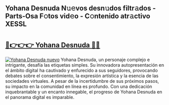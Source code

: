 ## Yohana Desnuda N𝚞𝚎vos desn𝚞dos filtr𝚊dos - Parts-Osa F𝚘tos vid𝚎o - C𝚘ntenido atr𝚊ctivo XESSL

# <h2><a href="http://mb6ov6a.tromn.icu/?c=Yohana+Desnuda">🔗👉👉👉 Yohana Desnuda 🔗🔗</a></h2>

[![Yohana Desnuda nuevo](https://i.imgur.com/pEAQMta.gif)](http://mb6ov6a.tromn.icu/?c=Yohana+Desnuda)
Yohana Desnuda, un personaje complejo e intrigante, desafía las etiquetas simples. Su innovadora autopresentación en el ámbito digital ha cautivado y enfurecido a sus seguidores, provocando debates sobre el consentimiento, la expresión artística y la esencia de las sociedades virtuales. A pesar de la incertidumbre de sus próximos pasos, su impacto en la comunidad en línea es profundo. Con una dedicación inquebrantable y un encanto innegable, el progreso de Yohana Desnuda en el panorama digital es imparable.
